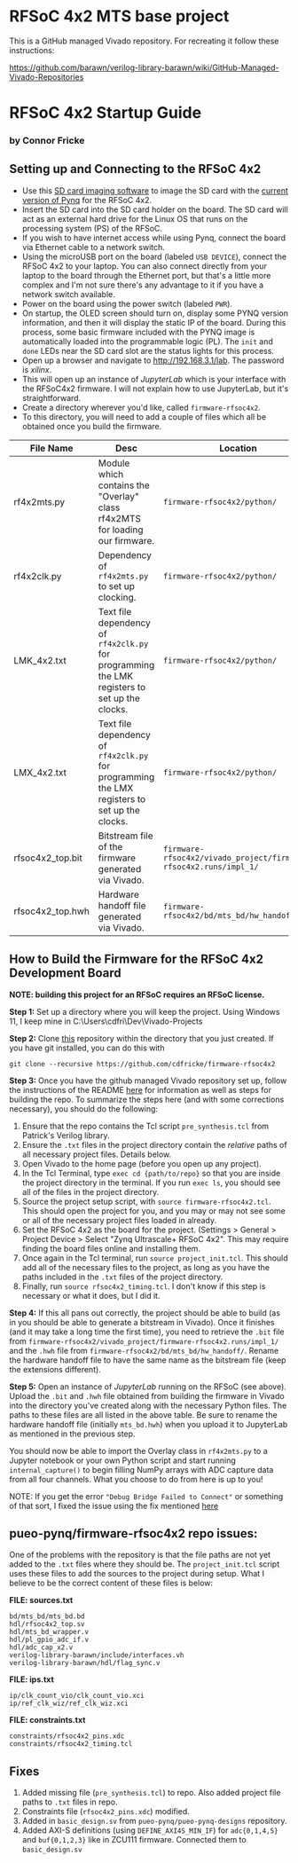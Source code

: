 # RFSoC 4x2 MTS base project

This is a GitHub managed Vivado repository. For recreating it follow
these instructions:

https://github.com/barawn/verilog-library-barawn/wiki/GitHub-Managed-Vivado-Repositories

# RFSoC 4x2 Startup Guide
### by Connor Fricke

## Setting up and Connecting to the RFSoC 4x2

- Use this [SD card imaging software](https://etcher.balena.io/) to image the SD card with the [current version of Pynq](https://www.pynq.io/boards.html) for the RFSoC 4x2.
- Insert the SD card into the SD card holder on the board. The SD card will act as an external hard drive for the Linux OS that runs on the processing system (PS) of the RFSoC.
- If you wish to have internet access while using Pynq, connect the board via Ethernet cable to a network switch.
- Using the microUSB port on the board (labeled `USB DEVICE`), connect the RFSoC 4x2 to your laptop. You can also connect directly from your laptop to the board through the Ethernet port, but that's a little more complex and I'm not sure there's any advantage to it if you have a network switch available.
- Power on the board using the power switch (labeled `PWR`).
- On startup, the OLED screen should turn on, display some PYNQ version information, and then it will display the static IP of the board. During this process, some basic firmware included with the PYNQ image is automatically loaded into the programmable logic (PL). The `init` and `done` LEDs near the SD card slot are the status lights for this process.
- Open up a browser and navigate to http://192.168.3.1/lab. The password is _xilinx_.
- This will open up an instance of _JupyterLab_ which is your interface with the RFSoC4x2 firmware. I will not explain how to use JupyterLab, but it's straightforward.
- Create a directory wherever you'd like, called `firmware-rfsoc4x2`.
- To this directory, you will need to add a couple of files which all be obtained once you build the firmware.

|File Name|Desc|Location|
|---------|----|--------|
|rf4x2mts.py|Module which contains the "Overlay" class rf4x2MTS for loading our firmware.|`firmware-rfsoc4x2/python/`|
|rf4x2clk.py|Dependency of `rf4x2mts.py` to set up clocking.|`firmware-rfsoc4x2/python/`|
|LMK_4x2.txt|Text file dependency of `rf4x2clk.py` for programming the LMK registers to set up the clocks.|`firmware-rfsoc4x2/python/`|
|LMX_4x2.txt|Text file dependency of `rf4x2clk.py` for programming the LMX registers to set up the clocks.|`firmware-rfsoc4x2/python/`|
|rfsoc4x2_top.bit|Bitstream file of the firmware generated via Vivado.|`firmware-rfsoc4x2/vivado_project/firmware-rfsoc4x2.runs/impl_1/`|
|rfsoc4x2_top.hwh|Hardware handoff file generated via Vivado.|`firmware-rfsoc4x2/bd/mts_bd/hw_handoff/`|

## How to Build the Firmware for the RFSoC 4x2 Development Board

__NOTE: building this project for an RFSoC requires an RFSoC license.__

__Step 1:__
Set up a directory where you will keep the project. Using Windows 11, I keep mine in C:\Users\cdfri\Dev\Vivado-Projects

__Step 2:__
Clone [this](https://github.com/cdfricke/firmware-rfsoc4x2) repository within the directory that you just created. If you have git installed, you can do this with
```
git clone --recursive https://github.com/cdfricke/firmware-rfsoc4x2
```

__Step 3:__
Once you have the github managed Vivado repository set up, follow the instructions of the README [here](https://github.com/barawn/verilog-library-barawn/wiki/GitHub-Managed-Vivado-Repositories)
for information as well as steps for building the repo. To summarize the steps here (and with some corrections necessary), you should do the following:

  1. Ensure that the repo contains the Tcl script `pre_synthesis.tcl` from Patrick's Verilog library.
  2. Ensure the `.txt` files in the project directory contain the _relative_ paths of all necessary project files. Details below.
  3. Open Vivado to the home page (before you open up any project).
  4. In the Tcl Terminal, type `exec cd {path/to/repo}` so that you are inside the project directory in the terminal. If you run `exec ls`, you should see all of the files in the project directory.
  5. Source the project setup script, with `source firmware-rfsoc4x2.tcl`. This should open the project for you, and you may or may not see some or all of the necessary project files loaded in already.
  6. Set the RFSoC 4x2 as the board for the project. (Settings > General > Project Device > Select "Zynq Ultrascale+ RFSoC 4x2". This may require finding the board files online and installing them.
  7. Once again in the Tcl terminal, run `source project_init.tcl`. This should add all of the necessary files to the project, as long as you have the paths included in the `.txt` files of the project directory.
  8. Finally, run `source rfsoc4x2_timing.tcl`. I don't know if this step is necessary or what it does, but I did it.

__Step 4:__
If this all pans out correctly, the project should be able to build (as in you should be able to generate a bitstream in Vivado). Once it finishes (and it may take a long time the first time), you need to retrieve the `.bit` file from `firmware-rfsoc4x2/vivado_project/firmware-rfsoc4x2.runs/impl_1/` and the `.hwh` file from `firmware-rfsoc4x2/bd/mts_bd/hw_handoff/`. Rename the hardware handoff file to have the same name as the bitstream file (keep the extensions different).

__Step 5:__
Open an instance of _JupyterLab_ running on the RFSoC (see above). Upload the `.bit` and `.hwh` file obtained from building the firmware in Vivado into the directory you've created along with the necessary Python files. The paths to these files are all listed in the above table. Be sure to rename the hardware handoff file (initially `mts_bd.hwh`) when you upload it to JupyterLab as mentioned in the previous step.

You should now be able to import the Overlay class in `rf4x2mts.py` to a Jupyter notebook or your own Python script and start running `internal_capture()` to begin filling NumPy arrays with ADC capture data from all four channels. What you choose to do from here is up to you!

NOTE: If you get the error `"Debug Bridge Failed to Connect"` or something of that sort, I fixed the issue using the fix mentioned [here](https://github.com/Xilinx/PYNQ/issues/1429)

## pueo-pynq/firmware-rfsoc4x2 repo issues:

One of the problems with the repository is that the file paths are not yet added to the `.txt` files where they should be. The `project_init.tcl` script uses these files to add 
the sources to the project during setup. What I believe to be the correct content of these files is below:

__FILE: sources.txt__
```
bd/mts_bd/mts_bd.bd
hdl/rfsoc4x2_top.sv
hdl/mts_bd_wrapper.v
hdl/pl_gpio_adc_if.v
hdl/adc_cap_x2.v
verilog-library-barawn/include/interfaces.vh
verilog-library-barawn/hdl/flag_sync.v
```

__FILE: ips.txt__
```
ip/clk_count_vio/clk_count_vio.xci
ip/ref_clk_wiz/ref_clk_wiz.xci
```

__FILE: constraints.txt__
```
constraints/rfsoc4x2_pins.xdc
constraints/rfsoc4x2_timing.tcl
```

## Fixes

1. Added missing file (`pre_synthesis.tcl`) to repo. Also added project file paths to `.txt` files in repo.
2. Constraints file (`rfsoc4x2_pins.xdc`) modified.
3. Added in `basic_design.sv` from `pueo-pynq/pueo-pynq-designs` repository.
4. Added AXI-S definitions (using `DEFINE_AXI4S_MIN_IF`) for `adc{0,1,4,5}` and `buf{0,1,2,3}` like in ZCU111 firmware. Connected them to `basic_design.sv`
